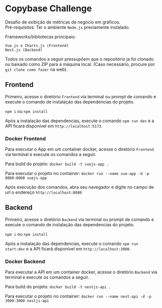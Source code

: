 # Copybase Challenge

Desafio de exibição de métricas de negócio em gráficos.  
Pré-requisitos: Ter o ambiente ```Node.js``` previamente instalado.  

Frameworks/bibliotecas principais:

```Vue.js e Charts.js (Frontend)```    
```Nest.js (Backend)```  

Todos os comandos a seguir pressupõem que o repositório ja foi clonado ou baixado como ZIP para a máquina local. (Caso necessário, procure por ```git clone como fazer``` na web).

## Frontend

Primeiro, acesse o diretório ```Frontend``` via terminal ou prompt de comando e execute o comando de instalação das dependencias do projeto.

```npm i``` ou ```npm install```

Após a instalação das dependencias, execute o comando ```npm run dev``` e a API ficará disponível em ```http://localhost:5173```.

### Docker Frontend

Para executar o App em um container docker, acesse o diretório ```Frontend``` via terminal e execute os comandos a seguir.

Para build do projeto: ```docker build -t vuejs-app .```

Para executar o projeto no container: ```docker run --name vue-app -d -p 8080:8080 vuejs-app```

Após execução dos comandos, abra seu navegador e digite no campo de url o endereço ```http://localhost:8080```

## Backend

Primeiro, acesse o diretório ```Backend``` via terminal ou prompt de comando e execute o comando de instalação das dependencias do projeto.

```npm i``` ou ```npm install```

Após a instalação das dependencias, execute o comando ```npm run start:dev``` e a API ficará disponível em ```http://localhost:3000```.

### Docker Backend

Para executar a API em um container docker, acesse o diretório ```Backend``` via terminal e execute os comandos a seguir.

Para build do projeto: ```docker build -t nestjs-api .```

Para executar o projeto no container: ```docker run --name nest-api -d -p 3000:3000 nestjs-api```